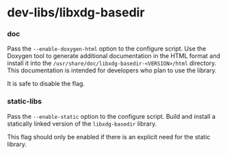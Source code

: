 # dev-libs/libxdg-basedir

### doc
Pass the `--enable-doxygen-html` option to the configure script. Use the Doxygen tool to generate additional documentation in the HTML format and install it into the `/usr/share/doc/libxdg-basedir-<VERSION>/html` directory. This documentation is intended for developers who plan to use the library.

It is safe to disable the flag.

### static-libs
Pass the `--enable-static` option to the configure script. Build and install a statically linked version of the `libxdg-basedir` library.

This flag should only be enabled if there is an explicit need for the static library.
